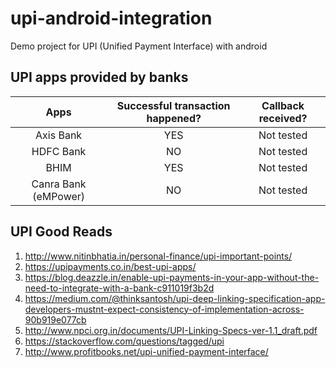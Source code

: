 # upi-android-integration
Demo project for UPI (Unified Payment Interface) with android





## UPI apps provided by banks

| Apps |  Successful transaction happened? |  Callback received? |
| :---: | :---: | :---: |
| Axis Bank  | YES | Not tested |
| HDFC Bank  | NO | Not tested |
| BHIM  | YES | Not tested |
| Canra Bank (eMPower)  | NO | Not tested |





## UPI Good Reads
1. http://www.nitinbhatia.in/personal-finance/upi-important-points/
2. https://upipayments.co.in/best-upi-apps/
3. https://blog.deazzle.in/enable-upi-payments-in-your-app-without-the-need-to-integrate-with-a-bank-c911019f3b2d
4. https://medium.com/@thinksantosh/upi-deep-linking-specification-app-developers-mustnt-expect-consistency-of-implementation-across-90b919e077cb
5. http://www.npci.org.in/documents/UPI-Linking-Specs-ver-1.1_draft.pdf
6. https://stackoverflow.com/questions/tagged/upi
7. http://www.profitbooks.net/upi-unified-payment-interface/
